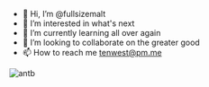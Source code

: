 - 👋 Hi, I’m @fullsizemalt
- 👀 I’m interested in what's next
- 🌱 I’m currently learning all over again
- 💞️ I’m looking to collaborate on the greater good
- 📫 How to reach me tenwest@pm.me

<!---
fullsizemalt/fullsizemalt is a ✨ special ✨ repository because its `README.md` (this file) appears on your GitHub profile.
You can click the Preview link to take a look at your changes.
--->
![antb](https://user-images.githubusercontent.com/106900403/172037384-4ed6ca5b-e9ab-46f2-a756-a8c00a58b479.png)
